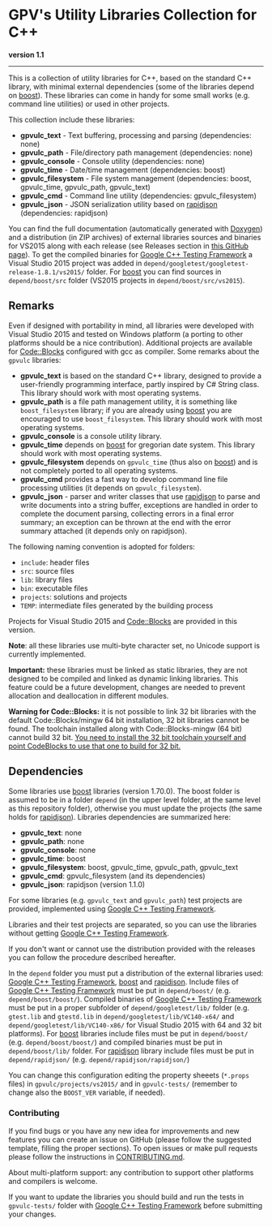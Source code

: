 # GPV's Utility Libraries Collection for C++
**version 1.1**

---
This is a collection of utility libraries for C++, based on the standard C++ library, with minimal external dependencies (some of the libraries depend on [boost]).
These libraries can come in handy for some small works (e.g. command line utilities) or used in other projects.

This collection include these libraries:
* **gpvulc_text** - Text buffering, processing and parsing (dependencies: none)
* **gpvulc_path** - File/directory path management (dependencies: none)
* **gpvulc_console** - Console utility (dependencies: none)
* **gpvulc_time** - Date/time management (dependencies: boost)
* **gpvulc_filesystem** - File system management (dependencies: boost, gpvulc_time, gpvulc_path, gpvulc_text)
* **gpvulc_cmd** - Command line utility (dependencies: gpvulc_filesystem)
* **gpvulc_json** - JSON serialization utility based on [rapidjson] (dependencies: rapidjson)

You can find the full documentation (automatically generated with [Doxygen]) and a distribution (in ZIP archives) of external libraries sources and binaries for VS2015 along with each release (see Releases section in [this GitHub page](https://github.com/gpvigano/gpvulc)). To get the compiled binaries for [Google C++ Testing Framework] a Visual Studio 2015 project was added in `depend/googletest/googletest-release-1.8.1/vs2015/` folder. For [boost] you can find sources in `depend/boost/src` folder (VS2015 projects in `depend/boost/src/vs2015`).

## Remarks
Even if designed with portability in mind, all libraries were developed with Visual Studio 2015 and tested on Windows platform (a porting to other platforms should be a nice contribution). Additional projects are available for [Code::Blocks] configured with gcc as compiler.
Some remarks about the `gpvulc` libraries:
* **gpvulc_text** is based on the standard C++ library, designed to provide a user-friendly programming interface, partly inspired by C# String class. This library should work with most operating systems.
* **gpvulc_path** is a file path management utility, it is something like `boost_filesystem` library; if you are already using [boost] you are encouraged to use `boost_filesystem`. This library should work with most operating systems.
* **gpvulc_console** is a console utility library.
* **gpvulc_time** depends on [boost] for gregorian date system. This library should work with most operating systems.
* **gpvulc_filesystem** depends on `gpvulc_time` (thus also on [boost]) and is not completely ported to all operating systems.
* **gpvulc_cmd** provides a fast way to develop command line file processing utilities
  (it depends on `gpvulc_filesystem`).
* **gpvulc_json** - parser and writer classes that use [rapidjson] to parse and write documents into a string buffer, exceptions are handled in order to complete the document parsing, collecting errors in a final error summary; an exception can be thrown at the end with the error summary attached (it depends only on rapidjson).

The following naming convention is adopted for folders:
* `include`: header files
* `src`: source files
* `lib`: library files
* `bin`: executable files
* `projects`: solutions and projects
* `TEMP`: intermediate files generated by the building process

Projects for Visual Studio 2015 and [Code::Blocks] are provided in this version.

**Note**: all these libraries use multi-byte character set, no Unicode support is currently implemented.

**Important:** these libraries must be linked as static libraries, they are not designed to be compiled and linked as dynamic linking libraries.
This feature could be a future development, changes are needed to prevent allocation and deallocation in different modules.

**Warning for Code::Blocks:** it is not possible to link 32 bit libraries with the default Code::Blocks/mingw 64 bit installation, 32 bit libraries cannot be found.
The toolchain installed along with Code::Blocks-mingw (64 bit) cannot build 32 bit.
[You need to install the 32 bit toolchain yourself and point CodeBlocks to use that one to build for 32 bit.](https://forums.codeblocks.org/index.php/topic,23817.msg162483.html#msg162483)

## Dependencies
Some libraries use [boost] libraries (version 1.70.0). The boost folder is assumed to be in a folder `depend` (in the upper level folder, at the same level as this repository folder), otherwise you must update the projects (the same holds for [rapidjson]).
Libraries dependencies are summarized here:
* **gpvulc_text**: none
* **gpvulc_path**: none
* **gpvulc_console**: none
* **gpvulc_time**: boost
* **gpvulc_filesystem**: boost, gpvulc_time, gpvulc_path, gpvulc_text
* **gpvulc_cmd**: gpvulc_filesystem (and its dependencies)
* **gpvulc_json**: rapidjson (version 1.1.0)

For some libraries (e.g. `gpvulc_text` and `gpvulc_path`) test projects are provided, implemented using [Google C++ Testing Framework].

Libraries and their test projects are separated, so you can use the libraries without getting [Google C++ Testing Framework].

If you don't want or cannot use the distribution provided with the releases you can follow the procedure described hereafter.

In the `depend` folder you must put a distribution of the external libraries used: [Google C++ Testing Framework], [boost] and [rapidjson]. Include files of [Google C++ Testing Framework] must be put in `depend/boost/` (e.g. `depend/boost/boost/`). Compiled binaries of [Google C++ Testing Framework] must be put in a proper subfolder of `depend/googletest/lib/` folder (e.g. `gtest.lib` and `gtestd.lib` in `depend/googletest/lib/VC140-x64/` and `depend/googletest/lib/VC140-x86/` for Visual Studio 2015 with 64 and 32 bit platforms). For [boost] libraries include files must be put in `depend/boost/` (e.g. `depend/boost/boost/`) and compiled binaries must be put in `depend/boost/lib/` folder. For [rapidjson] library include files must be put in `depend/rapidjson/` (e.g. `depend/rapidjson/rapidjson/`)

You can change this configuration editing the property sheeets (`*.props` files) in `gpvulc/projects/vs2015/` and in `gpvulc-tests/` (remember to change also the `BOOST_VER` variable, if needed).

### Contributing

If you find bugs or you have any new idea for improvements and new features you can create an issue on GitHub (please follow the suggested template, filling the proper sections). To open issues or make pull requests please follow the instructions in [CONTRIBUTING.md](https://github.com/gpvigano/gpvulc/blob/master/CONTRIBUTING.md).

About multi-platform support: any contribution to support other platforms and compilers is welcome.

If you want to update the libraries you should build and run the tests in `gpvulc-tests/` folder with [Google C++ Testing Framework] before submitting your changes.

[Google C++ Testing Framework]: https://github.com/google/googletest/releases
[Doxygen]: http://www.doxygen.org/index.html
[boost]: https://www.boost.org/
[rapidjson]: https://github.com/miloyip/rapidjson/
[Code::Blocks]: https://www.codeblocks.org/
